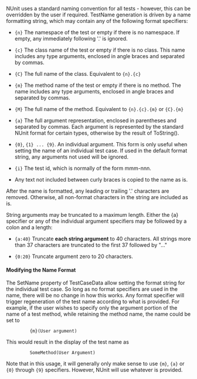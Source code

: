 NUnit uses a standard naming convention for all tests - however, this can be overridden by the user if required. TestName generation is driven by a name formatting string, which may contain any of the following format specifiers:

  * `{n}` The namespace of the test or empty if there is no namespace. If empty, any immediately following '.' is ignored.

  * `{c}` The class name of the test or empty if there is no class. This name includes any type arguments, enclosed in angle braces and separated by commas.

  * `{C}` The full name of the class. Equivalent to `{n}.{c}`

  * `{m}` The method name of the test or empty if there is no method. The name includes any type arguments, enclosed in angle braces and separated by commas.

  * `{M}` The full name of the method. Equivalent to `{n}.{c}.{m}` or `{C}.{m}`

  * `{a}` The full argument representation, enclosed in parentheses and separated by commas. Each argument is represented by the standard NUnit format for certain types, otherwise by the result of ToString().

  * `{0}`, `{1} ... {9}`. An individual argument. This form is only useful when setting the name of an individual test case. If used in the default format string, any arguments not used will be ignored.

  * `{i}` The test id, which is normally of the form mmm-nnn.

  * Any text not included between curly braces is copied to the name as is.

After the name is formatted, any leading or trailing '.' characters are removed. Otherwise, all non-format characters in the string are included as is.

String arguments may be truncated to a maximum length. Either the {a} specifier or any of the individual argument specifiers may be followed by a colon and a length:

  * `{a:40}` Truncate __each string argument__ to 40 characters. All strings more than 37 characters are truncated to the first 37 followed by "..."

  * `{0:20}` Truncate argument zero to 20 characters.

#### Modifying the Name Format

The SetName property of TestCaseData allow setting the format string for the individual test case. So long as no format specifiers are used in the name, there will be no change in how this works. Any format specifier will trigger regeneration of the test name according to what is provided. For example, if the user wishes to specify only the argument portion of the name of a test method, while retaining the method name, the name could be set to

```
         {m}(User argument)
```

This would result in the display of the test name as

```
         SomeMethod(User Argument)
```

Note that in this usage, it will generally only make sense to use `{m}`, `{a}` or `{0}` through `{9}` specifiers. However, NUnit will use whatever is provided.
